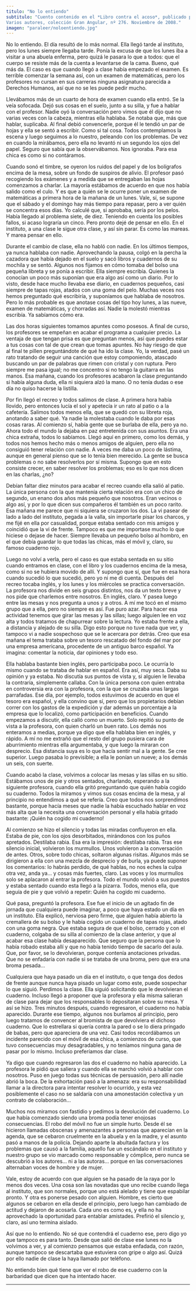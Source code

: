 ```yaml
---
titulo: "No lo entiendo"
subtitulo: "Cuento contenido en el *Libro contra el acoso*, publicado por la Editorial SM.Varios autores, colección Gran Angular, nº 276. Noviembre de 2008."
imagen: "paraleer/noloentiendo.jpg"
---
```

No lo entiendo. El día resultó de lo más normal. Ella llegó tarde al
instituto, pero los lunes siempre llegaba tarde. Ponía la excusa de que los
lunes iba a visitar a una abuela enferma, pero quizá le pasara lo que a
todos: que el cuerpo se resiste más de la cuenta a levantarse de la cama.
Bueno, qué más da. El caso es que cuando llegó a clase había empezado el
examen. Es terrible comenzar la semana así, con un examen de matemáticas,
pero los profesores no cursan en sus carreras ninguna asignatura parecida a
Derechos Humanos, así que no se les puede pedir mucho.

Llevábamos más de un cuarto de hora de examen cuando ella entró. Se la veía
sofocada. Dejó sus cosas en el suelo, junto a su silla, y fue a hablar con el
profesor. Nadie oyó la conversación pero vimos que él dijo que no varias
veces con la cabeza, mientras ella hablaba. Se notaba que, más que hablar,
suplicaba. Al final debió convencerle, porque él le tendió un par de hojas y
ella se sentó a escribir. Como si tal cosa. Todos contemplamos la escena y
luego seguimos a lo nuestro, peleando con los problemas. De vez en cuando la
mirábamos, pero ella no levantó ni un segundo los ojos del papel. Seguro que
sabía que la observábamos. Nos ignoraba. Para esa chica es como si no
contáramos.

Cuando sonó el timbre, se oyeron los ruidos del papel y de los bolígrafos
encima de la mesa, sobre un fondo de suspiros de alivio. El profesor pasó
recogiendo los exámenes y a medida que se entregaban las hojas comenzamos a
charlar. La mayoría estábamos de acuerdo en que nos había salido como el
culo. Y es que a quién se le ocurre poner un examen de matemáticas a primera
hora de la mañana de un lunes. Vale, sí, se supone que el sábado y el domingo
hay más tiempo para repasar, pero a ver quién se concentra esos días. Yo
calculé que, si aprobaba, sería por los pelos. Había llegado al problema
siete, de diez. Teniendo en cuenta los posibles fallos, si acaso lograría un
cinco. Pero pronto dejé de pensar en ello. En el instituto, a una clase le
sigue otra clase, y así sin parar. Es como las mareas. Y marea pensar en ello.

Durante el cambio de clase, ella no habló con nadie. En los últimos tiempos,
ya nunca hablaba con nadie. Aprovechando la pausa, colgó en la percha la
cazadora que había dejado en el suelo y sacó libros y cuadernos de su mochila
y se sentó. Algunos nos fijamos en cómo tomaba del bolso una pequeña libreta
y se ponía a escribir. Ella siempre escribía. Quienes la conocían un poco más
suponían que era algo así como un diario. Por lo visto, desde hace mucho
llevaba ese diario, en cuadernos pequeños, casi siempre de tapas rojas,
atados con una goma del pelo. Muchas veces nos hemos preguntado qué
escribiría, y suponíamos que hablaba de nosotros. Pero lo más probable es que
anotase cosas del tipo hoy lunes, a las nueve, examen de matemáticas, y
chorradas así. Nadie la molestó mientras escribía. Ya sabíamos cómo era.

Las dos horas siguientes tomamos apuntes como posesos. A final de curso, los
profesores se empeñan en acabar el programa a cualquier precio. La ventaja de
que tengan prisa es que preguntan menos, así que puedes estar a tus cosas con
tal de que crean que tomas apuntes. No hay riesgo de que al final te pillen
preguntándote de qué ha ido la clase. Yo, la verdad, pasé un rato tratando de
seguir una canción que estoy componiendo, atascado buscando un par de
palabras que rimen con cristal y con ruptura. Pero siempre me pasa igual; no
me concentro si no tengo la guitarra en las manos. Esa mañana, cuando los
profesores acabaron la clase preguntando si había alguna duda, ella ni
siquiera alzó la mano. O no tenía dudas o ese día no quiso hacerse la
listilla.

Por fin llegó el recreo y todos salimos de clase. A primera hora había
llovido, pero entonces lucía el sol y apetecía ir un rato al patio o a la
cafetería. Salimos todos menos ella, que se quedó con su libreta roja,
anotando a saber qué. Ya nadie la molestaba cuando le daba por esas cosas
raras. Al comienzo sí, había gente que se burlaba de ella, pero ya no. Ahora
todo el mundo la dejaba en paz entretenida con sus asuntos. Era una chica
extraña, todos lo sabíamos. Llegó aquí en primero, como los demás, y todos
nos hemos hecho más o menos amigos de alguien, pero ella no consiguió tener
relación con nadie. A veces me daba un poco de lástima, aunque en general
pienso que se lo tenía bien merecido. La gente se busca problemas o no sabe
resolverlos por sí misma. Supongo que en esto consiste crecer, en saber
resolver los problemas; eso es lo que nos dicen en las charlas, ¿no?

Debían faltar diez minutos para acabar el recreo cuando ella salió al patio.
La única persona con la que mantenía cierta relación era con un chico de
segundo, un enano dos años más pequeño que nosotros. Eran vecinos o algo así,
y por lo que dicen sus compañeros él también es un poco rarito. Esa mañana me
parece que ni siquiera se cruzaron los dos. La vi pasear de lado a lado del
instituto, pegada a la valla, sin importarle pisar los charcos, y me fijé en
ella por casualidad, porque estaba sentado con mis amigos y coincidió que la
vi de frente. Tampoco es que me importase mucho lo que hiciese o dejase de
hacer. Siempre llevaba un pequeño bolso al hombro, en el que debía guardar lo
que todas las chicas, más el móvil y, claro, su famoso cuaderno rojo.

Luego no volví a verla, pero el caso es que estaba sentada en su sitio cuando
entramos en clase, con el libro y los cuadernos encima de la mesa, como si no
se hubiera movido de allí. Y supongo que sí, que fue en esa hora cuando
sucedió lo que sucedió, pero yo ni me di cuenta. Después del recreo tocaba
inglés, y los lunes y los miércoles se practica conversación. La profesora
nos divide en seis grupos distintos, nos da un texto breve y nos pide que
charlemos entre nosotros. En inglés, claro. Y pasea luego entre las mesas y
nos pregunta a unos y a otros. A mí me tocó en el mismo grupo que a ella,
pero no siempre es así. Fue puro azar. Para hacer esa actividad tenemos que
girar las mesas y las sillas; luego alguien lee en voz alta y todos tratamos
de chapurrear sobre la lectura. Yo estaba frente a ella, a distancia y
alejado de su silla. Digo esto porque no tuve nada que ver, y tampoco vi a
nadie sospechoso que se le acercara por detrás. Creo que esa mañana el tema
trataba sobre un tesoro rescatado del fondo del mar por una empresa
americana, procedente de un antiguo barco español. Ya imagina: comentar la
noticia, dar opiniones y todo eso.

Ella hablaba bastante bien inglés, pero participaba poco. Le ocurría lo mismo
cuando se trataba de hablar en español. Era así, muy seca. Daba su opinión y
ya estaba. No discutía sus puntos de vista y, si alguien le llevaba la
contraria, simplemente callaba. Con la única persona con quien entraba en
controversia era con la profesora, con la que se cruzaba unas largas
parrafadas. Ese día, por ejemplo, todos estuvimos de acuerdo en que el tesoro
era español, y ella convino que sí, pero que los propietarios debían correr
con los gastos de la expedición y dar además un porcentaje a la empresa que
lo localizó, como participación en beneficios. Cuando empezamos a discutir,
ella calló como un muerto. Solo repitió su punto de vista a la profesora, con
quien charló un buen rato. Los demás nos enteramos a medias, porque ya digo
que ella hablaba bien en inglés, y rápido. A mí no me extrañó que el resto
del grupo pusiera cara de aburrimiento mientras ella argumentaba, y que luego
la miraran con desprecio. Esa distancia suya es lo que hacía sentir mal a la
gente. Se cree superior. Luego pasaba lo previsible; a ella le ponían un
nueve; a los demás un seis, con suerte.

Cuando acabó la clase, volvimos a colocar las mesas y las sillas en su sitio.
Estábamos unos de pie y otros sentados, charlando, esperando a la siguiente
profesora, cuando ella gritó preguntando que quién había cogido su cuaderno.
Todos la miramos y vimos sus cosas encima de la mesa, y al principio no
entendimos a qué se refería. Creo que todos nos sorprendimos bastante, porque
hacía meses que nadie la había escuchado hablar en voz más alta que la
necesita una conversación personal y ella había gritado bastante: ¡Quién ha
cogido mi cuaderno!

Al comienzo se hizo el silencio y todas las miradas confluyeron en ella.
Estaba de pie, con los ojos desorbitados, mirándonos con los puños apretados.
Destilaba rabia. Esa era la impresión: destilaba rabia. Tras ese silencio
inicial, volvieron los murmullos. Unos volvieron a la conversación de antes.
Otros, sobre todo chicas, soltaron algunas risitas. Algunos más se dirigieron
a ella con una mezcla de desprecio y de burla, ya puede suponer los
comentarios: lo habrás perdido, de qué hablas, no nos eches la culpa otra
vez, anda ya… y cosas más fuertes, claro. Las voces y los murmullos solo se
aplacaron al entrar la profesora. Todo el mundo volvió a sus puestos y estaba
sentado cuando esta llegó a la pizarra. Todos, menos ella, que seguía de pie
y que volvió a repetir: Quién ha cogido mi cuaderno.

Qué pasa, preguntó la profesora. Ese fue el inicio de un agitado fin de
jornada que cualquiera puede imaginar, a poco que haya estado un día en un
instituto. Ella explicó, nerviosa pero firme, que alguien había abierto la
cremallera de su bolso y le había cogido un cuaderno de tapas rojas, atado
con una goma negra. Que estaba segura de que el bolso, cerrado y con el
cuaderno, colgaba de su silla al comienzo de la clase anterior, y que al
acabar esa clase había desaparecido. Que seguro que la persona que lo había
robado estaba allí y que no había tenido tiempo de sacarlo del aula. Que, por
favor, se lo devolvieran, porque contenía anotaciones privadas. Que no se
enfadaría con nadie si se trataba de una broma, pero que era una broma pesada…

Cualquiera que haya pasado un día en el instituto, o que tenga dos dedos de
frente aunque nunca haya pisado un lugar como este, puede sospechar lo que
siguió. Perdimos la clase. Ella siguió solicitando que le devolvieran el
cuaderno. Incluso llegó a proponer que la profesora y ella misma salieran de
clase para dejar que los responsables lo depositaran sobre su mesa. Y así se
hizo. Tres minutos después, cuando regresaron, el cuaderno no había
aparecido. Durante ese tiempo, algunos nos burlamos al principio, pero luego
tratamos de convencer al bromista de que devolviera el dichoso cuaderno. Que
lo estrellara si quería contra la pared o se lo diera pringado de babas, pero
que apareciera de una vez. Casi todos recordábamos un incidente parecido con
el móvil de esa chica, a comienzos de curso, que tuvo consecuencias muy
desagradables, y no teníamos ninguna gana de pasar por lo mismo. Incluso
preferíamos dar clase.

Ya digo que cuando regresaron las dos el cuaderno no había aparecido. La
profesora le pidió que saliera y cuando ella se marchó volvió a hablar con
nosotros. Puso en juego todas sus técnicas de persuasión, pero allí nadie
abrió la boca. De la exhortación pasó a la amenaza: era su responsabilidad
llamar a la directora para intentar resolver lo ocurrido, y esta vez
posiblemente el caso no se saldaría con una amonestación colectiva y un
contrato de colaboración…

Muchos nos miramos con fastidio y pedimos la devolución del cuaderno. Lo que
había comenzado siendo una broma podía tener enojosas consecuencias. El robo
del móvil no fue un simple hurto. Desde él se hicieron llamadas obscenas y
amenazantes a personas que aparecían en la agenda, que se cebaron cruelmente
en la abuela y en la madre, y el asunto pasó a manos de la policía. Dejando
aparte la abultada factura y los problemas que causó a la familia, aquello
fue un escándalo en el instituto y nuestro grupo se vio marcado como
responsable y cómplice, pero nunca se descubrió a los autores… ni a las
autoras… porque en las conversaciones alternaban voces de hombre y de mujer.

Vale, estoy de acuerdo con que alguien se ha pasado de la raya por lo menos
dos veces. Una cosa son las novatadas que uno recibe cuando llega al
instituto, que son normales, porque uno está alelado y tiene que espabilar
pronto. Y otra es ponerse pesado con alguien. Hombre, es cierto que algunos
se cebaron en ella desde el principio, pero luego han cambiado de actitud y
dejaron de acosarla. Cada uno es como es, y ella no ha aprovechado la
oportunidad para entablar amistades. Prefirió el silencio y, claro, así uno
termina aislado.

Así que no lo entiendo. No sé que contendrá el cuaderno ese, pero digo yo que
tampoco es para tanto. Desde que salió de clase ese lunes no la volvimos a
ver, y al comienzo pensamos que estaba enfadada, con razón, aunque tampoco se
descartaba que estuviera con gripe o algo así. Quizá por ello nadie de clase
la haya llamado por teléfono.

No entiendo bien qué tiene que ver el robo de ese cuaderno con la barbaridad
que dicen que ha intentado hacer.

* * *
